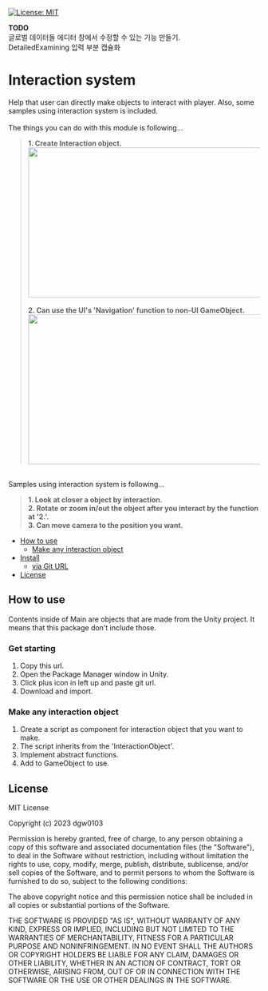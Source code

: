 [![License: MIT](https://img.shields.io/badge/License-MIT-green.svg)](https://opensource.org/licenses/MIT)

<b>TODO</b>
<br>글로벌 데이터들 에디터 창에서 수정할 수 있는 기능 만들기.
<br>DetailedExamining 입력 부분 캡슐화

# Interaction system
Help that user can directly make objects to interact with player. Also, some samples using interaction system is included.<br><br>
The things you can do with this module is following...<br>
><b>1. Create Interaction object.</b><br>
<img src="https://github.com/dgw0103/InteractionSystem/assets/68366554/dba2dbc0-3790-4242-8c86-b34d4c0b0232" width="485" height="300"/><br><br>
><b>2. Can use the UI's 'Navigation' function to non-UI GameObject.</b><br>
<img src="https://github.com/dgw0103/InteractionSystem/assets/68366554/b0e33ac7-a8ab-4dbc-abf2-66e2fa0e5907" width="485" height="300"/><br>

<br>Samples using interaction system is following...<br>
><b>1. Look at closer a object by interaction.</b><br>
><b>2. Rotate or zoom in/out the object after you interact by the function at '2.'.</b><br>
><b>3. Can move camera to the position you want.</b>

- [How to use](#how-to-use)
  - [Make any interaction object](#make-any-interaction-object)
- [Install](#install)
  - [via Git URL](#via-git-url)
- [License](#license)

## How to use
Contents inside of Main are objects that are made from the Unity project. It means that this package don't include those.

### Get starting
1. Copy this url.
2. Open the Package Manager window in Unity.
3. Click plus icon in left up and paste git url.
4. Download and import.

### Make any interaction object
1. Create a script as component for interaction object that you want to make.
2. The script inherits from the 'InteractionObject'.
3. Implement abstract functions.
4. Add to GameObject to use.

## License
MIT License

Copyright (c) 2023 dgw0103

Permission is hereby granted, free of charge, to any person obtaining a copy
of this software and associated documentation files (the "Software"), to deal
in the Software without restriction, including without limitation the rights
to use, copy, modify, merge, publish, distribute, sublicense, and/or sell
copies of the Software, and to permit persons to whom the Software is
furnished to do so, subject to the following conditions:

The above copyright notice and this permission notice shall be included in all
copies or substantial portions of the Software.

THE SOFTWARE IS PROVIDED "AS IS", WITHOUT WARRANTY OF ANY KIND, EXPRESS OR
IMPLIED, INCLUDING BUT NOT LIMITED TO THE WARRANTIES OF MERCHANTABILITY,
FITNESS FOR A PARTICULAR PURPOSE AND NONINFRINGEMENT. IN NO EVENT SHALL THE
AUTHORS OR COPYRIGHT HOLDERS BE LIABLE FOR ANY CLAIM, DAMAGES OR OTHER
LIABILITY, WHETHER IN AN ACTION OF CONTRACT, TORT OR OTHERWISE, ARISING FROM,
OUT OF OR IN CONNECTION WITH THE SOFTWARE OR THE USE OR OTHER DEALINGS IN THE
SOFTWARE.
